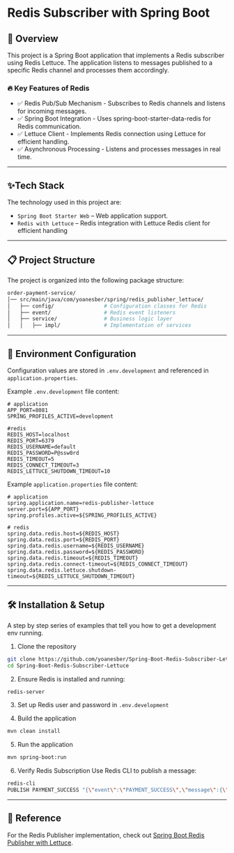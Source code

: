 # Redis Subscriber with Spring Boot

## 🚀 Overview
This project is a Spring Boot application that implements a Redis subscriber using Redis Lettuce. The application listens to messages published to a specific Redis channel and processes them accordingly.

### 🔥 Key Features of Redis
- ✅ Redis Pub/Sub Mechanism - Subscribes to Redis channels and listens for incoming messages.
- ✅ Spring Boot Integration - Uses spring-boot-starter-data-redis for Redis communication.
- ✅ Lettuce Client - Implements Redis connection using Lettuce for efficient handling.
- ✅ Asynchronous Processing - Listens and processes messages in real time.

---

## ✨Tech Stack
The technology used in this project are:
- `Spring Boot Starter Web` – Web application support.
- `Redis with Lettuce` – Redis integration with Lettuce Redis client for efficient handling
---

## 📋 Project Structure
The project is organized into the following package structure:
```bash
order-payment-service/
│── src/main/java/com/yoanesber/spring/redis_publisher_lettuce/
│   ├── config/                # Configuration classes for Redis
│   ├── event/                 # Redis event listeners
│   ├── service/               # Business logic layer
│   │   ├── impl/              # Implementation of services
```
---

## 📂 Environment Configuration
Configuration values are stored in `.env.development` and referenced in `application.properties`.

Example `.env.development` file content:
```properties
# application
APP_PORT=8081
SPRING_PROFILES_ACTIVE=development

#redis
REDIS_HOST=localhost
REDIS_PORT=6379
REDIS_USERNAME=default
REDIS_PASSWORD=P@ssw0rd
REDIS_TIMEOUT=5
REDIS_CONNECT_TIMEOUT=3
REDIS_LETTUCE_SHUTDOWN_TIMEOUT=10
```

Example `application.properties` file content:
```properties
# application
spring.application.name=redis-publisher-lettuce
server.port=${APP_PORT}
spring.profiles.active=${SPRING_PROFILES_ACTIVE}

# redis
spring.data.redis.host=${REDIS_HOST}
spring.data.redis.port=${REDIS_PORT}
spring.data.redis.username=${REDIS_USERNAME}
spring.data.redis.password=${REDIS_PASSWORD}
spring.data.redis.timeout=${REDIS_TIMEOUT}
spring.data.redis.connect-timeout=${REDIS_CONNECT_TIMEOUT}
spring.data.redis.lettuce.shutdown-timeout=${REDIS_LETTUCE_SHUTDOWN_TIMEOUT}
```
---

## 🛠 Installation & Setup
A step by step series of examples that tell you how to get a development env running.
1. Clone the repository
```bash
git clone https://github.com/yoanesber/Spring-Boot-Redis-Subscriber-Lettuce.git
cd Spring-Boot-Redis-Subscriber-Lettuce
```

2. Ensure Redis is installed and running:
```bash
redis-server
```

3. Set up Redis user and password in `.env.development`

4. Build the application
```bash
mvn clean install
```

5. Run the application
```bash
mvn spring-boot:run
```

6. Verify Redis Subscription Use Redis CLI to publish a message:
```bash
redis-cli
PUBLISH PAYMENT_SUCCESS "{\"event\":\"PAYMENT_SUCCESS\",\"message\":{\"id\":\"1\",\"orderId\":\"ORD123456789\",\"amount\":199.99,\"currency\":\"USD\",\"paymentMethod\":\"PAYPAL\",\"paymentStatus\":\"SUCCESS\",\"cardNumber\":null,\"cardExpiry\":null,\"cardCvv\":null,\"paypalEmail\":\"my@email.com\",\"bankAccount\":null,\"bankName\":null,\"transactionId\":\"TXN1742316764298\",\"retryCount\":0,\"createdAt\":\"2025-03-18T16:52:44.298336Z\",\"updatedAt\":\"2025-03-18T16:52:44.298336Z\"}}"
```
---

## 📌 Reference
For the Redis Publisher implementation, check out [Spring Boot Redis Publisher with Lettuce](https://github.com/yoanesber/Spring-Boot-Redis-Publisher-Lettuce).